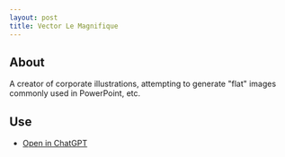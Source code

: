 ```yaml
---
layout: post
title: Vector Le Magnifique
---
```


## About

A creator of corporate illustrations, attempting to generate "flat" images
commonly used in PowerPoint, etc.

## Use

* [Open in ChatGPT](https://chat.openai.com/g/g-wagBADp7N-vector-le-magnifique)
